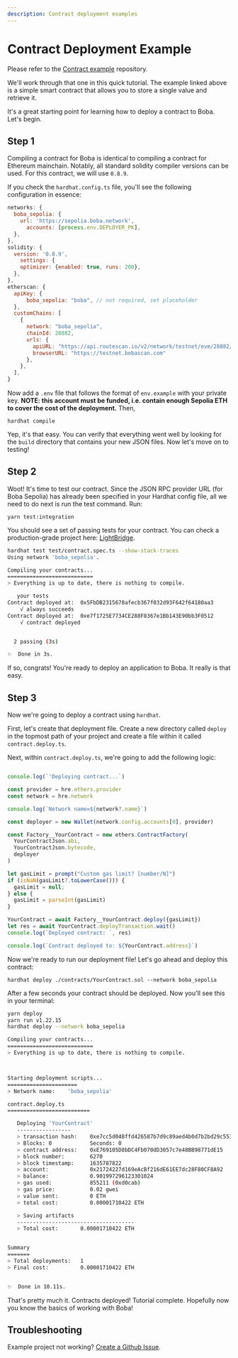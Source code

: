 ```yaml
---
description: Contract deployment examples
---
```


# Contract Deployment Example

Please refer to the [Contract example](https://github.com/bobanetwork/contract-example) repository.

We'll work through that one in this quick tutorial. The example linked above is a simple smart contract that allows you to store a single value and retrieve it.

It's a great starting point for learning how to deploy a contract to Boba. Let's begin.

## Step 1

Compiling a contract for Boba is identical to compiling a contract for Ethereum mainchain. Notably, all standard solidity compiler versions can be used. For this contract, we will use `0.8.9`.

If you check the `hardhat.config.ts` file, you'll see the following configuration in essence:

```js
networks: {
  boba_sepolia: {
    url: 'https://sepolia.boba.network',
      accounts: [process.env.DEPLOYER_PK],
  },
},
solidity: {
  version: '0.8.9',
    settings: {
    optimizer: {enabled: true, runs: 200},
  },
},
etherscan: {
  apiKey: {
      boba_sepolia: "boba", // not required, set placeholder
  },
  customChains: [
    {
      network: "boba_sepolia",
      chainId: 28882,
      urls: {
        apiURL: "https://api.routescan.io/v2/network/testnet/evm/28882/etherscan",
        browserURL: "https://testnet.bobascan.com"
      },
    },
  ],
}
```

Now add a `.env` file that follows the format of `env.example` with your private key. **NOTE: this account must be funded, i.e. contain enough Sepolia ETH to cover the cost of the deployment.** Then,

```
hardhat compile
```

Yep, it's that easy. You can verify that everything went well by looking for the `build` directory that contains your new JSON files. Now let's move on to testing!

## Step 2

Woot! It's time to test our contract. Since the JSON RPC provider URL (for Boba Sepolia) has already been specified in your Hardhat config file, all we need to do next is run the test command. Run:

```
yarn test:integration
```

You should see a set of passing tests for your contract. You can check a production-grade project here: [LightBridge](https://github.com/bobanetwork/light-bridge).

```bash
hardhat test test/contract.spec.ts --show-stack-traces
Using network 'boba_sepolia'.

Compiling your contracts...
===========================
> Everything is up to date, there is nothing to compile.

   your tests
Contract deployed at:  0x5FbDB2315678afecb367f032d93F642f64180aa3
    √ always succeeds
Contract deployed at:  0xe7f1725E7734CE288F8367e1Bb143E90bb3F0512
    √ contract deployed


  2 passing (3s)

✨  Done in 3s.
```

If so, congrats! You're ready to deploy an application to Boba. It really is that easy.

## Step 3

Now we're going to deploy a contract using `hardhat`.

First, let's create that deployment file. Create a new directory called `deploy` in the topmost path of your project and create a file within it called `contract.deploy.ts`.

Next, within `contract.deploy.ts`, we're going to add the following logic:

```js

console.log(`'Deploying contract...`)

const provider = hre.ethers.provider
const network = hre.network

console.log(`Network name=${network?.name}`)

const deployer = new Wallet(network.config.accounts[0], provider)

const Factory__YourContract = new ethers.ContractFactory(
  YourContractJson.abi,
  YourContractJson.bytecode,
  deployer
)

let gasLimit = prompt("Custom gas limit? [number/N]")
if (isNaN(gasLimit?.toLowerCase())) {
  gasLimit = null;
} else {
  gasLimit = parseInt(gasLimit)
}

YourContract = await Factory__YourContract.deploy({gasLimit})
let res = await YourContract.deployTransaction.wait()
console.log(`Deployed contract: `, res)

console.log(`Contract deployed to: ${YourContract.address}`)
```

Now we're ready to run our deployment file! Let's go ahead and deploy this contract:

```
hardhat deploy ./contracts/YourContract.sol --network boba_sepolia
```

After a few seconds your contract should be deployed. Now you'll see this in your terminal:

```bash
yarn deploy
yarn run v1.22.15
hardhat deploy --network boba_sepolia

Compiling your contracts...
===========================
> Everything is up to date, there is nothing to compile.



Starting deployment scripts...
======================
> Network name:    'boba_sepolia'

contract.deploy.ts
==========================

   Deploying 'YourContract'
   -----------------
   > transaction hash:    0xe7cc5d048ffd426587b7d9c89aed4b0d7b2bd29c5532300bce8a9a57a4c4d689
   > Blocks: 0            Seconds: 0
   > contract address:    0xE769105D8bDC4Fb070dD3057c7e48BB98771dE15
   > block number:        6270
   > block timestamp:     1635787822
   > account:             0x21724227d169eAcBf216dE61EE7dc28F80CF8A92
   > balance:             0.901997296123301024
   > gas used:            855211 (0xd0cab)
   > gas price:           0.02 gwei
   > value sent:          0 ETH
   > total cost:          0.00001710422 ETH

   > Saving artifacts
   -------------------------------------
   > Total cost:       0.00001710422 ETH


Summary
=======
> Total deployments:   1
> Final cost:          0.00001710422 ETH


✨  Done in 10.11s.
```

That's pretty much it. Contracts deployed! Tutorial complete. Hopefully now you know the basics of working with Boba!

## Troubleshooting

Example project not working? [Create a Github Issue](https://github.com/bobanetwork/boba/issues).
